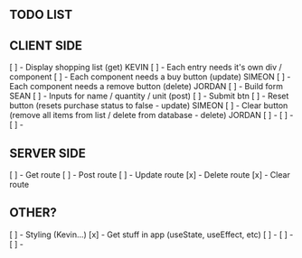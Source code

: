 ## TODO LIST

## CLIENT SIDE
[ ] - Display shopping list (get) KEVIN
    [ ] - Each entry needs it's own div / component
        [ ] - Each component needs a buy button (update) SIMEON
        [ ] - Each component needs a remove button (delete) JORDAN
[ ] - Build form SEAN
    [ ] - Inputs for name / quantity / unit (post)
    [ ] - Submit btn
[ ] - Reset button (resets purchase status to false - update) SIMEON
[ ] - Clear button (remove all items from list / delete from database - delete) JORDAN
[ ] - 
[ ] - 
[ ] - 

## SERVER SIDE
[ ] - Get route
[ ] - Post route
[ ] - Update route 
[x] - Delete route
[x] - Clear route

## OTHER?
[ ] - Styling (Kevin...)
[x] - Get stuff in app (useState, useEffect, etc)
[ ] - 
[ ] - 
[ ] - 